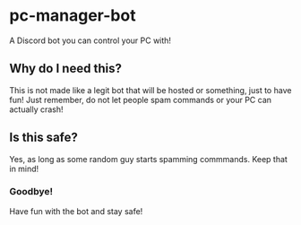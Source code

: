 # pc-manager-bot
A Discord bot you can control your PC with!

## Why do I need this?
This is not made like a legit bot that will be hosted or something, just to have fun! 
Just remember, do not let people spam commands or your PC can actually crash!

## Is this safe?
Yes, as long as some random guy starts spamming commmands. Keep that in mind!

### Goodbye!
Have fun with the bot and stay safe!
